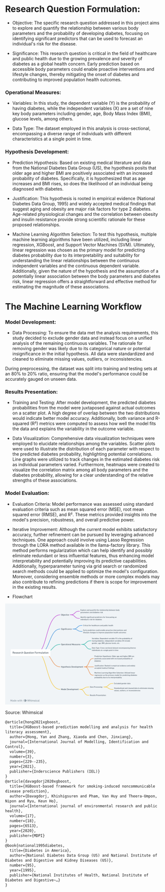 # Research Question Formulation:

- Objective: The specific research question addressed in this project aims to explore and quantify the relationship between various body parameters and the probability of developing diabetes, focusing on identifying significant predictors that can be used to forecast an individual's risk for the disease.

- Significance: This research question is critical in the field of healthcare and public health due to the growing prevalence and severity of diabetes as a global health concern. Early prediction based on accessible body parameters could enable proactive interventions and lifestyle changes, thereby mitigating the onset of diabetes and contributing to improved population health outcomes. 

### Operational Measures:
- Variables: In this study, the dependent variable (Y) is the probability of having diabetes, while the independent variables (X) are a set of nine key body parameters including gender, age, Body Mass Index (BMI), glucose levels, among others.

- Data Type: The dataset employed in this analysis is cross-sectional, encompassing a diverse range of individuals with different characteristics at a single point in time.

### Hypothesis Development:
- Prediction Hypothesis: Based on existing medical literature and data from the National Diabetes Data Group (US), the hypothesis posits that older age and higher BMI are positively associated with an increased probability of diabetes. Specifically, it is hypothesized that as age increases and BMI rises, so does the likelihood of an individual being diagnosed with diabetes.

- Justification: This hypothesis is rooted in empirical evidence (National Diabetes Data Group, 1995) and widely accepted medical findings that suggest aging and obesity are major risk factors for type 2 diabetes. Age-related physiological changes and the correlation between obesity and insulin resistance provide strong scientific rationale for these proposed relationships.

- Machine Learning Algorithm Selection: To test this hypothesis, multiple machine learning algorithms have been utilized, including linear regression, XGBoost, and Support Vector Machines (SVM). Ultimately, linear regression was chosen as the primary model for predicting diabetes probability due to its interpretability and suitability for understanding the linear relationships between the continuous independent variables and the continuous dependent variable. Additionally, given the nature of the hypothesis and the assumption of a potentially linear association between the body parameters and diabetes risk, linear regression offers a straightforward and effective method for estimating the magnitude of these associations.

# The Machine Learning Workflow

### Model Development:
- Data Processing: To ensure the data met the analysis requirements, this study decided to exclude gender data and instead focus on a unified analysis of the remaining continuous variables. The rationale for removing gender was likely due to its categorical nature or potential insignificance in the initial hypothesis. All data were standardized and cleaned to eliminate missing values, outliers, or inconsistencies. 

During preprocessing, the dataset was split into training and testing sets at an 80% to 20% ratio, ensuring that the model's performance could be accurately gauged on unseen data.
### Results Presentation:
- Training and Testing: After model development, the predicted diabetes probabilities from the model were juxtaposed against actual outcomes on a scatter plot. A high degree of overlap between the two distributions would indicate better model accuracy. Additionally, both variance and R-squared (R²) metrics were computed to assess how well the model fits the data and explains the variability in the outcome variable.

- Data Visualization: Comprehensive data visualization techniques were employed to elucidate relationships among the variables. Scatter plots were used to illustrate the distribution of each parameter with respect to the predicted diabetes probability, highlighting potential correlations. Line graphs were utilized to track changes in the estimated diabetes risk as individual parameters varied. Furthermore, heatmaps were created to visualize the correlation matrix among all body parameters and the diabetes probability, allowing for a clear understanding of the relative strengths of these associations.

### Model Evaluation:
- Evaluation Criteria: Model performance was assessed using standard evaluation criteria such as mean squared error (MSE), root mean squared error (RMSE), and R². These metrics provided insights into the model's precision, robustness, and overall predictive power.

- Iterative Improvement: Although the current model exhibits satisfactory accuracy, further refinement can be pursued by leveraging advanced techniques. One approach could involve using Lasso Regression through the LORA method available in the llama-factory library. This method performs regularization which can help identify and possibly eliminate redundant or less influential features, thus enhancing model interpretability and potentially improving its predictive capabilities. Additionally, hyperparameter tuning via grid search or randomized search methods could be applied to optimize the model's configuration. Moreover, considering ensemble methods or more complex models may also contribute to refining predictions if there is scope for improvement in the existing results.

- Flowchart

<img src="flowchart1.png" alt="Flow chart">

Source: Whimsical

```
@article{hong2021xgboost,
  title={XGBoost-based prediction modelling and analysis for health literacy assessment},
  author={Hong, Yan and Zhang, Xiaoda and Chen, Jinxiang},
  journal={International Journal of Modelling, Identification and Control},
  volume={39},
  number={3},
  pages={229--235},
  year={2021},
  publisher={Inderscience Publishers (IEL)}
}
@article{davagdorj2020xgboost,
  title={XGBoost-based framework for smoking-induced noncommunicable disease prediction},
  author={Davagdorj, Khishigsuren and Pham, Van Huy and Theera-Umpon, Nipon and Ryu, Keun Ho},
  journal={International journal of environmental research and public health},
  volume={17},
  number={18},
  pages={6513},
  year={2020},
  publisher={MDPI}
}
@book{national1995diabetes,
  title={Diabetes in America},
  author={National Diabetes Data Group (US) and National Institute of Diabetes and Digestive and Kidney Diseases (US)},
  number={95},
  year={1995},
  publisher={National Institutes of Health, National Institute of Diabetes and Digestive~…}
}
```
